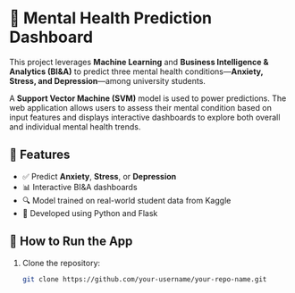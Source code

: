 # 🧠 Mental Health Prediction Dashboard

This project leverages **Machine Learning** and **Business Intelligence & Analytics (BI&A)** to predict three mental health conditions—**Anxiety, Stress, and Depression**—among university students.

A **Support Vector Machine (SVM)** model is used to power predictions. The web application allows users to assess their mental condition based on input features and displays interactive dashboards to explore both overall and individual mental health trends.

## 🚀 Features

- ✅ Predict **Anxiety**, **Stress**, or **Depression**
- 📊 Interactive BI&A dashboards
- 🔍 Model trained on real-world student data from Kaggle
- 🧩 Developed using Python and Flask

## 📁 How to Run the App

1. Clone the repository:
   ```bash
   git clone https://github.com/your-username/your-repo-name.git

